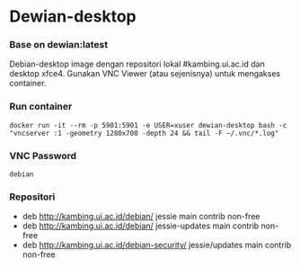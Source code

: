 # Dewian-desktop 

### Base on dewian:latest

Debian-desktop image dengan repositori lokal #kambing.ui.ac.id dan desktop xfce4. Gunakan VNC Viewer (atau sejenisnya) untuk mengakses container.

### Run container

```
docker run -it --rm -p 5901:5901 -e USER=xuser dewian-desktop bash -c "vncserver :1 -geometry 1280x700 -depth 24 && tail -F ~/.vnc/*.log"
```

### VNC Password

```
debian
```

### Repositori

  - deb http://kambing.ui.ac.id/debian/ jessie main contrib non-free
  - deb http://kambing.ui.ac.id/debian/ jessie-updates main contrib non-free
  - deb http://kambing.ui.ac.id/debian-security/ jessie/updates main contrib non-free

